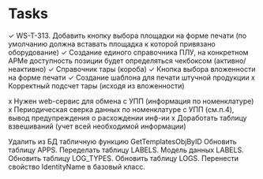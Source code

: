 # Tasks

✓ WS-T-313. Добавить кнопку выбора площадки на форме печати (по умолчанию должна вставать площадка к которой привязано оборудование)
✓ Создание единого справочника ПЛУ, на конкретном АРМе доступность позиции будет определяться чекбоксом (активно/неактивно)
✓ Справочник тары (короба)
✓ Кнопка выбора вложенности на форме печати
✓ Создание шаблона для печати штучной продукции
x Корректный подсчет тары (исходя из вложенности)

x Нужен web-сервис для обмена с УПП (информация по номенклатуре)
x Периодическая сверка данных по номенклатуре с УПП (см.п.4), вывод предупреждения о расхождении инф-ии
x Доработать таблицу взвешиваний (учет всей необходимой информации)

Удалить из БД табличную функцию GetTemplatesObjByID
Обновить таблицу APPS.
Переделать таблицу LABELS.
Модель данных LABELS.
Обновить таблицу LOG_TYPES.
Обновить таблицу LOGS.
Перенести свойство IdentityName в базовый класс.
